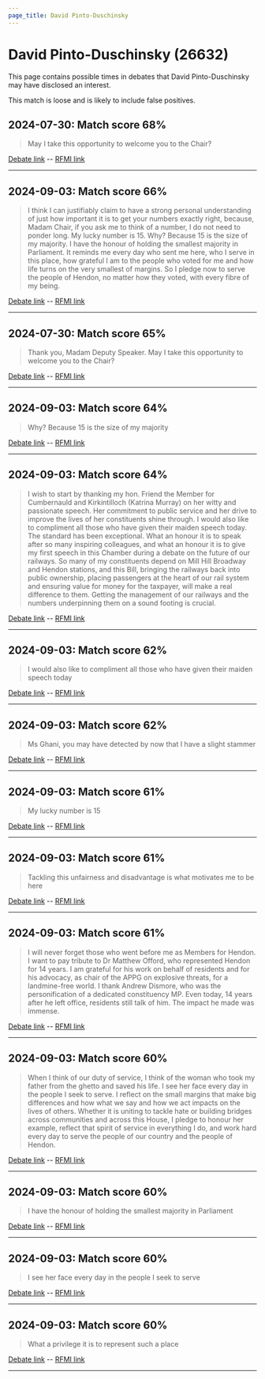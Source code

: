 ```yaml
---
page_title: David Pinto-Duschinsky
---
```


# David Pinto-Duschinsky  (26632)

This page contains possible times in debates that David Pinto-Duschinsky may have disclosed an interest.

This match is loose and is likely to include false positives. 



## 2024-07-30: Match score 68%

>May I take this opportunity to welcome you to the Chair?

[Debate link](https://www.theyworkforyou.com/debates/?id=2024-07-30c.1205.4)  --  [RFMI link](https://www.theyworkforyou.com/mp/26632/register)


---



## 2024-09-03: Match score 66%

>I think I can justifiably claim to have a strong personal understanding of just how important it is to get your numbers exactly right, because, Madam Chair, if you ask me to think of a number, I do not need to ponder long. My lucky number is 15. Why? Because 15 is the size of my majority. I have the honour of holding the smallest majority in Parliament. It reminds me every day who sent me here, who I serve in this place, how grateful I am to the people who voted for me and how life turns on the very smallest of margins. So I pledge now to serve the people of Hendon, no matter how they voted, with every fibre of my being.

[Debate link](https://www.theyworkforyou.com/debates/?id=2024-09-03c.249.1)  --  [RFMI link](https://www.theyworkforyou.com/mp/26632/register)


---



## 2024-07-30: Match score 65%

>Thank you, Madam Deputy Speaker. May I take this opportunity to welcome you to the Chair?

[Debate link](https://www.theyworkforyou.com/debates/?id=2024-07-30c.1205.4)  --  [RFMI link](https://www.theyworkforyou.com/mp/26632/register)


---



## 2024-09-03: Match score 64%

>Why? Because 15 is the size of my majority

[Debate link](https://www.theyworkforyou.com/debates/?id=2024-09-03c.249.1)  --  [RFMI link](https://www.theyworkforyou.com/mp/26632/register)


---



## 2024-09-03: Match score 64%

>I wish to start by thanking my hon. Friend the Member for Cumbernauld and Kirkintilloch (Katrina Murray) on her witty and passionate speech. Her commitment to public service and her drive to improve the lives of her constituents shine through. I would also like to compliment all those who have given their maiden speech today. The standard has been exceptional. What an honour it is to speak after so many inspiring colleagues, and what an honour it is to give my first speech in this Chamber during a debate on the future of our railways. So many of my constituents depend on Mill Hill Broadway and Hendon stations, and this Bill, bringing the railways back into public ownership, placing passengers at the heart of our rail system and ensuring value for money for the taxpayer, will make a real difference to them. Getting the management of our railways and the numbers underpinning them on a sound footing is crucial.

[Debate link](https://www.theyworkforyou.com/debates/?id=2024-09-03c.249.1)  --  [RFMI link](https://www.theyworkforyou.com/mp/26632/register)


---



## 2024-09-03: Match score 62%

>I would also like to compliment all those who have given their maiden speech today

[Debate link](https://www.theyworkforyou.com/debates/?id=2024-09-03c.249.1)  --  [RFMI link](https://www.theyworkforyou.com/mp/26632/register)


---



## 2024-09-03: Match score 62%

>Ms Ghani, you may have detected by now that I have a slight stammer

[Debate link](https://www.theyworkforyou.com/debates/?id=2024-09-03c.249.1)  --  [RFMI link](https://www.theyworkforyou.com/mp/26632/register)


---



## 2024-09-03: Match score 61%

>My lucky number is 15

[Debate link](https://www.theyworkforyou.com/debates/?id=2024-09-03c.249.1)  --  [RFMI link](https://www.theyworkforyou.com/mp/26632/register)


---



## 2024-09-03: Match score 61%

>Tackling this unfairness and disadvantage is what motivates me to be here

[Debate link](https://www.theyworkforyou.com/debates/?id=2024-09-03c.249.1)  --  [RFMI link](https://www.theyworkforyou.com/mp/26632/register)


---



## 2024-09-03: Match score 61%

>I will never forget those who went before me as Members for Hendon. I want to pay tribute to Dr Matthew Offord, who represented Hendon for 14 years. I am grateful for his work on behalf of residents and for his advocacy, as chair of the APPG on explosive threats, for a landmine-free world. I thank Andrew Dismore, who was the personification of a dedicated constituency MP. Even today, 14 years after he left office, residents still talk of him. The impact he made was immense.

[Debate link](https://www.theyworkforyou.com/debates/?id=2024-09-03c.249.1)  --  [RFMI link](https://www.theyworkforyou.com/mp/26632/register)


---



## 2024-09-03: Match score 60%

>When I think of our duty of service, I think of the woman who took my father from the ghetto and saved his life. I see her face every day in the people I seek to serve. I reflect on the small margins that make big differences and how what we say and how we act impacts on the lives of others. Whether it is uniting to tackle hate or building bridges across communities and across this House, I pledge to honour her example, reflect that spirit of service in everything I do, and work hard every day to serve the people of our country and the people of Hendon.

[Debate link](https://www.theyworkforyou.com/debates/?id=2024-09-03c.249.1)  --  [RFMI link](https://www.theyworkforyou.com/mp/26632/register)


---



## 2024-09-03: Match score 60%

>I have the honour of holding the smallest majority in Parliament

[Debate link](https://www.theyworkforyou.com/debates/?id=2024-09-03c.249.1)  --  [RFMI link](https://www.theyworkforyou.com/mp/26632/register)


---



## 2024-09-03: Match score 60%

>I see her face every day in the people I seek to serve

[Debate link](https://www.theyworkforyou.com/debates/?id=2024-09-03c.249.1)  --  [RFMI link](https://www.theyworkforyou.com/mp/26632/register)


---



## 2024-09-03: Match score 60%

>What a privilege it is to represent such a place

[Debate link](https://www.theyworkforyou.com/debates/?id=2024-09-03c.249.1)  --  [RFMI link](https://www.theyworkforyou.com/mp/26632/register)


---

